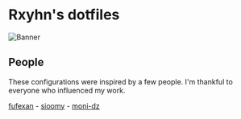 # Rxyhn's dotfiles

<!-- Banner -->

![Banner](https://raw.githubusercontent.com/NixOS/nixos-artwork/master/logo/nixos-white.png)

## People

These configurations were inspired by a few people. I'm thankful to everyone who influenced my work.

[fufexan](https://github.com/fufexan) - [sioomy](https://github.com/sioodmy) - [moni-dz](https://github.com/moni-dz)

